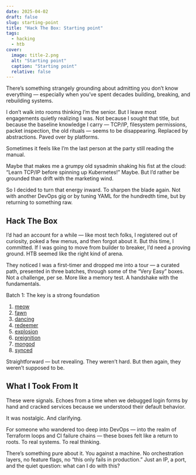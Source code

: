 ```yaml
---
date: 2025-04-02
draft: false
slug: starting-point
title: "Hack The Box: Starting point"
tags:
  - hacking
  - htb
cover:
  image: title-2.png
  alt: "Starting point"
  caption: "Starting point"
  relative: false
---
```


There’s something strangely grounding about admitting you don’t know everything — especially when you’ve spent decades building, breaking, and rebuilding systems.

I don’t walk into rooms thinking I’m the senior. But I leave most engagements quietly realizing I was. Not because I sought that title, but because the baseline knowledge I carry — TCP/IP, filesystem permissions, packet inspection, the old rituals — seems to be disappearing. Replaced by abstractions. Paved over by platforms.

Sometimes it feels like I’m the last person at the party still reading the manual.

Maybe that makes me a grumpy old sysadmin shaking his fist at the cloud: “Learn TCP/IP before spinning up Kubernetes!” Maybe. But I’d rather be grounded than drift with the marketing wind.

So I decided to turn that energy inward. To sharpen the blade again. Not with another DevOps gig or by tuning YAML for the hundredth time, but by returning to something raw.

## Hack The Box

I’d had an account for a while — like most tech folks, I registered out of curiosity, poked a few menus, and then forgot about it. But this time, I committed. If I was going to move from builder to breaker, I’d need a proving ground. HTB seemed like the right kind of arena.

They noticed I was a first-timer and dropped me into a tour — a curated path, presented in three batches, through some of the “Very Easy” boxes. Not a challenge, per se. More like a memory test. A handshake with the fundamentals.

Batch 1: The key is a strong foundation
1. [meow](/posts/htb-meow "meow")
2. [fawn](/posts/htb-fawn "fawn")
3. [dancing](/posts/htb-dancing "dancing")
4. [redeemer](/posts/htb-redeemer "redeemer")
5. [explosion](/posts/htb-explosion "explosion")
6. [preignition](/posts/htb-preignition "preignition")
7. [mongod](/posts/htb-mongod "mongod")
8. [synced](/posts/htb-sync "sync")

Straightforward — but revealing. They weren’t hard. But then again, they weren’t supposed to be.

## What I Took From It

These were signals. Echoes from a time when we debugged login forms by hand and cracked services because we understood their default behavior.

It was nostalgic. And clarifying.

For someone who wandered too deep into DevOps — into the realm of Terraform loops and CI failure chains — these boxes felt like a return to roots. To real systems. To real thinking.

There’s something pure about it. You against a machine. No orchestration layers, no feature flags, no “this only fails in production.” Just an IP, a port, and the quiet question: what can I do with this?
